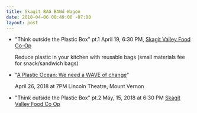 ```yaml
---
title: Skagit BAG BANd Wagon
date: 2018-04-06 08:49:00 -07:00
layout: post
---
```


* "Think outside the Plastic Box" pt.1
  April 19, 6:30 PM, [Skagit Valley Food Co-Op](http://www.skagitfoodcoop.com/)

  Reduce plastic in your kitchen with reusable bags (small materials fee for snack/sandwich bags)


* "[A Plastic Ocean: We need a WAVE of change](http://www.lincolntheatre.org/film/plastic-ocean-we-need-wave-change)"

  April 26, 2018 at 7PM
  Lincoln Theatre, Mount Vernon                       

* "Think outside the Plastic Box" pt.2
  May, 15, 2018 at 6:30 PM
  [Skagit Valley Food Co
  Op](http://www.skagitfoodcoop.com/)